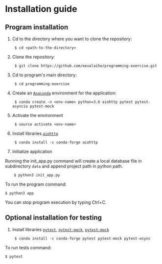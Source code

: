 # Installation guide

## Program installation

1. Cd to the directory where you want to clone the repository:

        $ cd <path-to-the-directory>
1. Clone the repository:

        $ git clone https://github.com/eevalaiho/programming-exercise.git
1. Cd to program's main directory:

        $ cd programming-exercise
1. Create an [```Anaconda```](https://anaconda.org/) environment for the application:

        $ conda create -n <env-name> python=3.6 aiohttp pytest pytest-asyncio pytest-mock
1. Activate the environment

        $ source activate <env-name>     
1. Install libraries [```aiohttp```](https://anaconda.org/conda-forge/aiohttp)
    
        $ conda install -c conda-forge aiohttp

1. Initialize application

Running the init_app.py command will create a local database file in subdirectory ```data``` and append project path in python path.

        $ python3 init_app.py
To run the program command:

    $ python3 app
    
You can stop program execution by typing Ctrl+C.



## **Optional** installation for testing

1. Install libraries [```pytest```](https://anaconda.org/conda-forge/pytest), [```pytest-mock```](https://anaconda.org/conda-forge/pytest-mock), [```pytest-mock```](https://anaconda.org/conda-forge/pytest-async)
    
        $ conda install -c conda-forge pytest pytest-mock pytest-async

To run tests command:

    $ pytest

